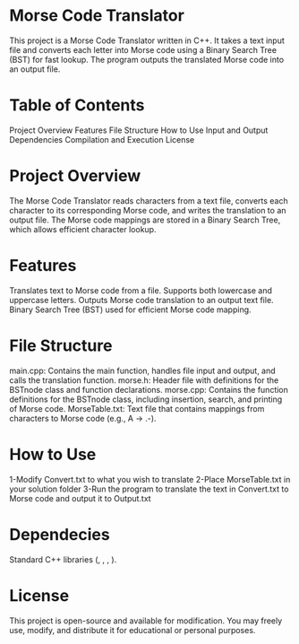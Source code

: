 # Morse Code Translator
This project is a Morse Code Translator written in C++. It takes a text input file and converts each letter into Morse code using a Binary Search Tree (BST) for fast lookup. The program outputs the translated Morse code into an output file.

# Table of Contents
Project Overview
Features
File Structure
How to Use
Input and Output
Dependencies
Compilation and Execution
License

# Project Overview
The Morse Code Translator reads characters from a text file, converts each character to its corresponding Morse code, and writes the translation to an output file. The Morse code mappings are stored in a Binary Search Tree, which allows efficient character lookup.

# Features
Translates text to Morse code from a file.
Supports both lowercase and uppercase letters.
Outputs Morse code translation to an output text file.
Binary Search Tree (BST) used for efficient Morse code mapping.

# File Structure
main.cpp: Contains the main function, handles file input and output, and calls the translation function.
morse.h: Header file with definitions for the BSTnode class and function declarations.
morse.cpp: Contains the function definitions for the BSTnode class, including insertion, search, and printing of Morse code.
MorseTable.txt: Text file that contains mappings from characters to Morse code (e.g., A -> .-).

# How to Use
1-Modify Convert.txt to what you wish to translate
2-Place MorseTable.txt in your solution folder
3-Run the program to translate the text in Convert.txt to Morse code and output it to Output.txt

# Dependecies
Standard C++ libraries (<string>, <fstream>, <iostream>, <cctype>).

# License
This project is open-source and available for modification. You may freely use, modify, and distribute it for educational or personal purposes.
